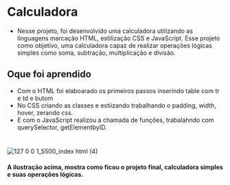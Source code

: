 # Calculadora

* Nesse projeto, foi desenvolvido uma calculadora utilizando as linguagens marcação HTML, estilização CSS e JavaScript.
Esse projeto como objetivo, uma calculadora capaz de realizar operações lógicas simples como soma, subtração, multiplicação e divisão.

## Oque foi aprendido
* Com o HTML foi elaboarado os primeiros passos inserindo table com tr e td e butom
* No CSS criando as classes e estiizando trabalhando o padding, width, hover, zerando css.
* E com o JavaScript realizou a chamada de funções, trabalahndo com querySelector, getElementbyID.
#
![127 0 0 1_5500_index html (4)](https://user-images.githubusercontent.com/96561261/159125573-c31b9d1e-a1ff-4e97-9021-cf46aaceff99.png)

#### A ilustração acima, mostra como ficou o projeto final, calculadora simples e suas operações lógicas.
